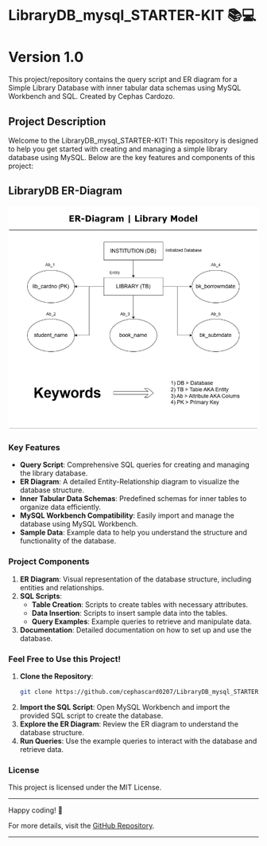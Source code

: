 # LibraryDB_mysql_STARTER-KIT 📚💻
# Version 1.0
This project/repository contains the query script and ER diagram for a Simple Library Database with inner tabular data schemas using MySQL Workbench and SQL. Created by Cephas Cardozo.

## Project Description

Welcome to the LibraryDB_mysql_STARTER-KIT! This repository is designed to help you get started with creating and managing a simple library database using MySQL. Below are the key features and components of this project:

## LibraryDB ER-Diagram
<img src="https://github.com/cephascard0207/LibraryDB_mysql_STARTER-KIT/blob/main/librarydb.jpg?raw=true"/>

### Key Features

- **Query Script**: Comprehensive SQL queries for creating and managing the library database.
- **ER Diagram**: A detailed Entity-Relationship diagram to visualize the database structure.
- **Inner Tabular Data Schemas**: Predefined schemas for inner tables to organize data efficiently.
- **MySQL Workbench Compatibility**: Easily import and manage the database using MySQL Workbench.
- **Sample Data**: Example data to help you understand the structure and functionality of the database.

### Project Components

1. **ER Diagram**: Visual representation of the database structure, including entities and relationships.
2. **SQL Scripts**: 
   - **Table Creation**: Scripts to create tables with necessary attributes.
   - **Data Insertion**: Scripts to insert sample data into the tables.
   - **Query Examples**: Example queries to retrieve and manipulate data.
3. **Documentation**: Detailed documentation on how to set up and use the database.

### Feel Free to Use this Project!

1. **Clone the Repository**:
   ```bash
   git clone https://github.com/cephascard0207/LibraryDB_mysql_STARTER-KIT.git
   ```
2. **Import the SQL Script**: Open MySQL Workbench and import the provided SQL script to create the database.
3. **Explore the ER Diagram**: Review the ER diagram to understand the database structure.
4. **Run Queries**: Use the example queries to interact with the database and retrieve data.


### License

This project is licensed under the MIT License.

---

Happy coding! 🚀

For more details, visit the [GitHub Repository](https://github.com/cephascard0207/LibraryDB_mysql_STARTER-KIT).

---
